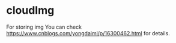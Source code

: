 # cloudImg
For storing img
You can check https://www.cnblogs.com/yongdaimi/p/16300462.html for details.
